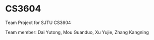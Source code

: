 # CS3604

Team Project for SJTU CS3604

Team member: Dai Yutong, Mou Guanduo, Xu Yujie, Zhang Kangning
